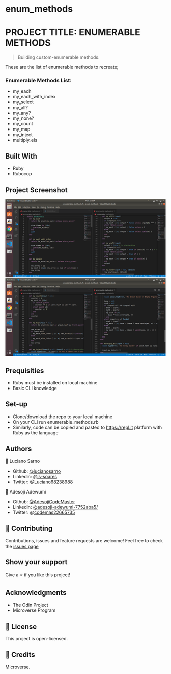 # enum_methods
# PROJECT TITLE: ENUMERABLE METHODS

> Building custom-enumerable methods.

These are the list of enumerable methods to recreate;

### Enumerable Methods List:

- my_each
- my_each_with_index
- my_select
- my_all?
- my_any?
- my_none?
- my_count
- my_map
- my_inject
- multiply_els

## Built With

- Ruby
- Rubocop


## Project Screenshot
![Screenshot](./assets/enum_methods1.png)
![Screenshot](./assets/img/enum_methods2.png)


## Prequisities

- Ruby must be installed on local machine
- Basic CLI knowledge

## Set-up

- Clone/download the repo to your local machine
- On your CLI run enumerable_methods.rb
- Similarly, code can be copied and pasted to https://repl.it platform with Ruby as the language




## Authors


👤 Luciano Sarno

- Github: [@lucianosarno](https://github.com/lucianosarno)
- Linkedin: [@ls-soares](https://www.linkedin.com/in/ls-soares/)
- Twitter: [@Luciano68238988](https://twitter.com/Luciano68238988)

👤 Adesoji Adewumi

- Github: [@AdesojiCodeMaster](https://github.com/AdesojiCodeMaster)
- Linkedin: [@adesoji-adewumi-7752aba5/](https://www.linkedin.com/in/adesoji-adewumi-7752aba5/)
- Twitter: [@codemas22665735](https://twitter.com/codemas22665735)


## 🤝 Contributing

Contributions, issues and feature requests are welcome!
Feel free to check the [issues page](issues/)

## Show your support

Give a ⭐️ if you like this project!


## Acknowledgments

- The Odin Project
- Microverse Program

## 📝 License

This project is open-licensed.

## 📝 Credits
Microverse.
